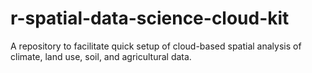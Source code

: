 # r-spatial-data-science-cloud-kit
A repository to facilitate quick setup of cloud-based spatial analysis of climate, land use, soil, and agricultural data.
